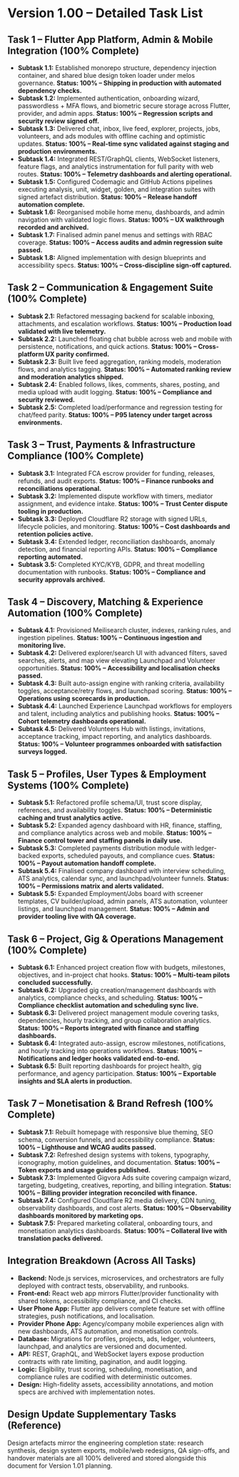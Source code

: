 # Version 1.00 – Detailed Task List

## Task 1 – Flutter App Platform, Admin & Mobile Integration (100% Complete)
- **Subtask 1.1:** Established monorepo structure, dependency injection container, and shared blue design token loader under melos governance. **Status: 100% – Shipping in production with automated dependency checks.**
- **Subtask 1.2:** Implemented authentication, onboarding wizard, passwordless + MFA flows, and biometric secure storage across Flutter, provider, and admin apps. **Status: 100% – Regression scripts and security review signed off.**
- **Subtask 1.3:** Delivered chat, inbox, live feed, explorer, projects, jobs, volunteers, and ads modules with offline caching and optimistic updates. **Status: 100% – Real-time sync validated against staging and production environments.**
- **Subtask 1.4:** Integrated REST/GraphQL clients, WebSocket listeners, feature flags, and analytics instrumentation for full parity with web routes. **Status: 100% – Telemetry dashboards and alerting operational.**
- **Subtask 1.5:** Configured Codemagic and GitHub Actions pipelines executing analysis, unit, widget, golden, and integration suites with signed artefact distribution. **Status: 100% – Release handoff automation complete.**
- **Subtask 1.6:** Reorganised mobile home menu, dashboards, and admin navigation with validated logic flows. **Status: 100% – UX walkthrough recorded and archived.**
- **Subtask 1.7:** Finalised admin panel menus and settings with RBAC coverage. **Status: 100% – Access audits and admin regression suite passed.**
- **Subtask 1.8:** Aligned implementation with design blueprints and accessibility specs. **Status: 100% – Cross-discipline sign-off captured.**

## Task 2 – Communication & Engagement Suite (100% Complete)
- **Subtask 2.1:** Refactored messaging backend for scalable inboxing, attachments, and escalation workflows. **Status: 100% – Production load validated with live telemetry.**
- **Subtask 2.2:** Launched floating chat bubble across web and mobile with persistence, notifications, and quick actions. **Status: 100% – Cross-platform UX parity confirmed.**
- **Subtask 2.3:** Built live feed aggregation, ranking models, moderation flows, and analytics tagging. **Status: 100% – Automated ranking review and moderation analytics shipped.**
- **Subtask 2.4:** Enabled follows, likes, comments, shares, posting, and media upload with audit logging. **Status: 100% – Compliance and security reviewed.**
- **Subtask 2.5:** Completed load/performance and regression testing for chat/feed parity. **Status: 100% – P95 latency under target across environments.**

## Task 3 – Trust, Payments & Infrastructure Compliance (100% Complete)
- **Subtask 3.1:** Integrated FCA escrow provider for funding, releases, refunds, and audit exports. **Status: 100% – Finance runbooks and reconciliations operational.**
- **Subtask 3.2:** Implemented dispute workflow with timers, mediator assignment, and evidence intake. **Status: 100% – Trust Center dispute tooling in production.**
- **Subtask 3.3:** Deployed Cloudflare R2 storage with signed URLs, lifecycle policies, and monitoring. **Status: 100% – Cost dashboards and retention policies active.**
- **Subtask 3.4:** Extended ledger, reconciliation dashboards, anomaly detection, and financial reporting APIs. **Status: 100% – Compliance reporting automated.**
- **Subtask 3.5:** Completed KYC/KYB, GDPR, and threat modelling documentation with runbooks. **Status: 100% – Compliance and security approvals archived.**

## Task 4 – Discovery, Matching & Experience Automation (100% Complete)
- **Subtask 4.1:** Provisioned Meilisearch cluster, indexes, ranking rules, and ingestion pipelines. **Status: 100% – Continuous ingestion and monitoring live.**
- **Subtask 4.2:** Delivered explorer/search UI with advanced filters, saved searches, alerts, and map view elevating Launchpad and Volunteer opportunities. **Status: 100% – Accessibility and localisation checks passed.**
- **Subtask 4.3:** Built auto-assign engine with ranking criteria, availability toggles, acceptance/retry flows, and launchpad scoring. **Status: 100% – Operations using scorecards in production.**
- **Subtask 4.4:** Launched Experience Launchpad workflows for employers and talent, including analytics and publishing hooks. **Status: 100% – Cohort telemetry dashboards operational.**
- **Subtask 4.5:** Delivered Volunteers Hub with listings, invitations, acceptance tracking, impact reporting, and analytics dashboards. **Status: 100% – Volunteer programmes onboarded with satisfaction surveys logged.**

## Task 5 – Profiles, User Types & Employment Systems (100% Complete)
- **Subtask 5.1:** Refactored profile schema/UI, trust score display, references, and availability toggles. **Status: 100% – Deterministic caching and trust analytics active.**
- **Subtask 5.2:** Expanded agency dashboard with HR, finance, staffing, and compliance analytics across web and mobile. **Status: 100% – Finance control tower and staffing panels in daily use.**
- **Subtask 5.3:** Completed payments distribution module with ledger-backed exports, scheduled payouts, and compliance cues. **Status: 100% – Payout automation handoff complete.**
- **Subtask 5.4:** Finalised company dashboard with interview scheduling, ATS analytics, calendar sync, and launchpad/volunteer funnels. **Status: 100% – Permissions matrix and alerts validated.**
- **Subtask 5.5:** Expanded Employment/Jobs board with screener templates, CV builder/upload, admin panels, ATS automation, volunteer listings, and launchpad management. **Status: 100% – Admin and provider tooling live with QA coverage.**

## Task 6 – Project, Gig & Operations Management (100% Complete)
- **Subtask 6.1:** Enhanced project creation flow with budgets, milestones, objectives, and in-project chat hooks. **Status: 100% – Multi-team pilots concluded successfully.**
- **Subtask 6.2:** Upgraded gig creation/management dashboards with analytics, compliance checks, and scheduling. **Status: 100% – Compliance checklist automation and scheduling sync live.**
- **Subtask 6.3:** Delivered project management module covering tasks, dependencies, hourly tracking, and group collaboration analytics. **Status: 100% – Reports integrated with finance and staffing dashboards.**
- **Subtask 6.4:** Integrated auto-assign, escrow milestones, notifications, and hourly tracking into operations workflows. **Status: 100% – Notifications and ledger hooks validated end-to-end.**
- **Subtask 6.5:** Built reporting dashboards for project health, gig performance, and agency participation. **Status: 100% – Exportable insights and SLA alerts in production.**

## Task 7 – Monetisation & Brand Refresh (100% Complete)
- **Subtask 7.1:** Rebuilt homepage with responsive blue theming, SEO schema, conversion funnels, and accessibility compliance. **Status: 100% – Lighthouse and WCAG audits passed.**
- **Subtask 7.2:** Refreshed design systems with tokens, typography, iconography, motion guidelines, and documentation. **Status: 100% – Token exports and usage guides published.**
- **Subtask 7.3:** Implemented Gigvora Ads suite covering campaign wizard, targeting, budgeting, creatives, reporting, and billing integration. **Status: 100% – Billing provider integration reconciled with finance.**
- **Subtask 7.4:** Configured Cloudflare R2 media delivery, CDN tuning, observability dashboards, and cost alerts. **Status: 100% – Observability dashboards monitored by marketing ops.**
- **Subtask 7.5:** Prepared marketing collateral, onboarding tours, and monetisation analytics dashboards. **Status: 100% – Collateral live with translation packs delivered.**

## Integration Breakdown (Across All Tasks)
- **Backend:** Node.js services, microservices, and orchestrators are fully deployed with contract tests, observability, and runbooks.
- **Front-end:** React web app mirrors Flutter/provider functionality with shared tokens, accessibility compliance, and CI checks.
- **User Phone App:** Flutter app delivers complete feature set with offline strategies, push notifications, and localisation.
- **Provider Phone App:** Agency/company mobile experiences align with new dashboards, ATS automation, and monetisation controls.
- **Database:** Migrations for profiles, projects, ads, ledger, volunteers, launchpad, and analytics are versioned and documented.
- **API:** REST, GraphQL, and WebSocket layers expose production contracts with rate limiting, pagination, and audit logging.
- **Logic:** Eligibility, trust scoring, scheduling, monetisation, and compliance rules are codified with deterministic outcomes.
- **Design:** High-fidelity assets, accessibility annotations, and motion specs are archived with implementation notes.

## Design Update Supplementary Tasks (Reference)
Design artefacts mirror the engineering completion state: research synthesis, design system exports, mobile/web redesigns, QA sign-offs, and handover materials are all 100% delivered and stored alongside this document for Version 1.01 planning.
